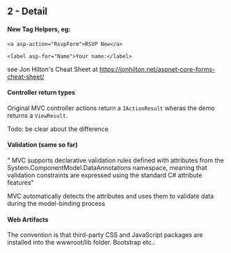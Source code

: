 ## 2 - Detail

#### New Tag Helpers, eg:
`<a asp-action="RsvpForm">RSVP Now</a>`

`<label asp-for="Name">Your name:</label>`            


see Jon Hilton's Cheat Sheet at <https://jonhilton.net/aspnet-core-forms-cheat-sheet/>


#### Controller return types

Original MVC controller actions return a `IActionResult` wheras the demo returns a `ViewResult`. 

Todo: be clear about the difference

#### Validation (same so far)
" MVC supports declarative validation rules defined with attributes from the System.ComponentModel.DataAnnotations namespace, meaning that validation constraints are expressed using the standard C# attribute features"

MVC automatically detects the attributes and uses them to validate data during the model-binding process

#### Web Artifacts

 The convention is that third-party CSS and JavaScript packages are installed into the wwwroot/lib folder. Bootstrap etc..


